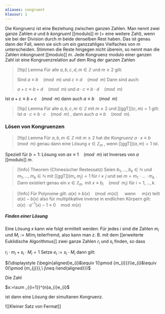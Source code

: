```yaml
---
aliases: congruent
klausur: 1
---
```


Die Kongruenz ist eine Beziehung zwischen ganzen Zahlen. Man nennt zwei ganze Zahlen $a$ und $b$ *kongruent* [[modulo]] $m$  (= eine weitere Zahl), wenn sie bei der Division durch $m$ beide denselben Rest haben. Das ist genau dann der Fall, wenn sie sich um ein ganzzahliges Vielfaches von $m$ unterscheiden. Stimmen die Reste hingegen nicht überein, so nennt man die Zahlen *inkongruent* [[modulo]] $m$. Jede Kongruenz modulo einer ganzen Zahl ist eine Kongruenzrelation auf dem Ring der ganzen Zahlen

>[!tip] Lemma 
>Für alle $a, b, c, d, m ∈ \mathbb Z$ und $m ≥ 2$ gilt:
> 
>Sind $a ≡ b \quad(mod \:\:m)$ und $c ≡ d \quad(mod\:\: m)$ 
>Dann sind auch:
>
>$a + c ≡ b + d \quad(mod\:\: m)$ und $a · c ≡ b · d \quad (mod\:\: m)$

Ist  $a + c ≡ b + c \:\:\:\:(mod\:\: m)$    dann auch    $a ≡ b \:\:\:\:(mod\:\: m)$

>[!tip]  Lemma 
>Für alle  $a, b, c, m ∈ \mathbb Z$ mit $m ≥ 2$ und [[ggT]]$(c, m) = 1$ gilt: 
>Ist $a · c ≡ b · c\quad (mod\:\: m)$   , dann auch   $a ≡ b \quad(mod\:\: m)$.

### Lösen von Kongruenzen

>[!tip] Lemma 
>Für $a, b, m ∈ \mathbb Z$ mit $m ≥ 2$ hat die *Kongruenz* $a · x ≡ b \quad (mod \:\:m)$ genau dann eine Lösung $x ∈ \mathbb Z_m\:$, wenn [[ggT]]$(a, m) = 1$ ist.

Speziell für  $b = 1$: Lösung von   $ax ≡ 1 \quad(mod \:\:m$)   ist Inverses von $a$ [[modulo]] $m$.

>[!info] Theorem (Chinesischer Restessatz) 
>Seien $b_1, . . . , b_k ∈ \mathbb N$ und $m_1, . . . , m_k ∈ \mathbb N$ mit 
>[[ggT]]$(m_i , m_j) = 1$ für  $i \ne j$ und sei $m = m_1 · . . . · m_k$ . 
>Dann existiert genau ein $x ∈ \mathbb Z_m\:$ mit $x ≡ b_i \quad (mod \:\:m_i)$ für $i = 1, . . . , k$.

>[!info] Für Polynome gilt: 
>$a(x) ≡ b(x)\quad (\operatorname{mod}\: m(x))\quad$   wenn   $\quad m(x)$   teilt   $a(x) − b(x)$
>also für multiplikative inverse in endlichen Körpern gilt:
>$a(x) \cdot a^{-1}(x) - 1 ≡ 0  \quad \operatorname{mod}\: m(x)$



##### Finden einer Lösung
Eine Lösung $x$ kann wie folgt ermittelt werden: 
Für jedes $i$ sind die Zahlen $m_i$ und $M_{i}:=M/m_{i}$ teilerfremd, also kann man z. B. mit dem [[erweiterte Euklidische Algorithmus]] zwei ganze Zahlen $r_i$ und $s_i$ finden, so dass

$r_{i}\cdot m_{i}+s_{i}\cdot M_{i}=1$
Setze $e_{i}:=s_{i}\cdot M_{i}$ dann gilt:

${\displaystyle {\begin{aligned}e_{i}&\equiv 1{\pmod {m_{i}}}\\e_{i}&\equiv 0{\pmod {m_{j}}},\ j\neq i\end{aligned}}}$

Die Zahl

$x:=\sum _{{i=1}}^{n}a_{i}e_{i}$ 

ist dann eine Lösung der simultanen Kongruenz.

![[Kleiner Satz von Fermat]]
